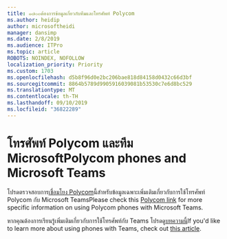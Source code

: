```yaml
---
title: ๑๗๐๓ต้องการข้อมูลเกี่ยวกับทีมและโทรศัพท์ Polycom
ms.author: heidip
author: microsoftheidi
manager: dansimp
ms.date: 2/8/2019
ms.audience: ITPro
ms.topic: article
ROBOTS: NOINDEX, NOFOLLOW
localization_priority: Priority
ms.custom: 1703
ms.openlocfilehash: d5b8f96d0e2bc206bae818d84158d0432c66d3bf
ms.sourcegitcommit: 8864b5789d9905916039081b53530c7e6d8bc529
ms.translationtype: MT
ms.contentlocale: th-TH
ms.lasthandoff: 09/10/2019
ms.locfileid: "36822289"
---
```

# <a name="polycom-phones-and-microsoft-teams"></a><span data-ttu-id="bc8ff-102">โทรศัพท์ Polycom และทีม Microsoft</span><span class="sxs-lookup"><span data-stu-id="bc8ff-102">Polycom phones and Microsoft Teams</span></span>

<span data-ttu-id="bc8ff-103">โปรดตรวจสอบการ[เชื่อมโยง Polycom](https://aka.ms/polycom-phones)นี้สำหรับข้อมูลเฉพาะเพิ่มเติมเกี่ยวกับการใช้โทรศัพท์ Polycom กับ Microsoft Teams</span><span class="sxs-lookup"><span data-stu-id="bc8ff-103">Please check this [Polycom link](https://aka.ms/polycom-phones) for more specific information on using Polycom phones with Microsoft Teams.</span></span>

<span data-ttu-id="bc8ff-104">หากคุณต้องการเรียนรู้เพิ่มเติมเกี่ยวกับการใช้โทรศัพท์กับ Teams โปรดดู[บทความนี้](https://docs.microsoft.com/microsoftteams/phones-for-teams)</span><span class="sxs-lookup"><span data-stu-id="bc8ff-104">If you'd like to learn more about using phones with Teams, check out [this article](https://docs.microsoft.com/microsoftteams/phones-for-teams).</span></span>
